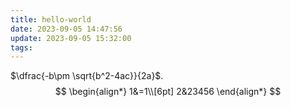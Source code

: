 ```yaml
---
title: hello-world
date: 2023-09-05 14:47:56
update: 2023-09-05 15:32:00
tags:
---
```


$\dfrac{-b\pm \sqrt{b^2-4ac}}{2a}$. 
$$
\begin{align*}
1&=1\\[6pt]
2&23456
\end{align*}
$$
